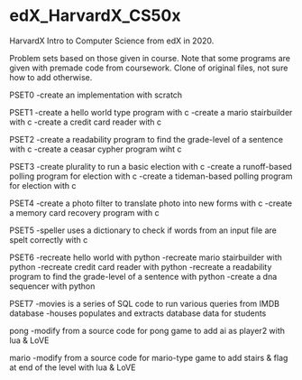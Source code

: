 # edX_HarvardX_CS50x
HarvardX Intro to Computer Science from edX in 2020.

Problem sets based on those given in course. Note that some programs are given with premade code from coursework.
Clone of original files, not sure how to add otherwise.

PSET0
-create an implementation with scratch

PSET1
-create a hello world type program with c
-create a mario stairbuilder with c
-create a credit card reader with c

PSET2
-create a readability program to find the grade-level of a sentence with c
-create a ceasar cypher program wiht c

PSET3
-create plurality to run a basic election with c
-create a runoff-based polling program for election with c
-create a tideman-based polling program for election with c

PSET4
-create a photo filter to translate photo into new forms with c
-create a memory card recovery program with c

PSET5
-speller uses a dictionary to check if words from an input file are spelt correctly with c

PSET6
-recreate hello world with python
-recreate mario stairbuilder with python
-recreate credit card reader with python
-recreate a readability program to find the grade-level of a sentence with python
-create a dna sequencer with python

PSET7
-movies is a series of SQL code to run various queries from IMDB database
-houses populates and extracts database data for students

pong
-modify from a source code for pong game to add ai as player2 with lua & LoVE

mario
-modify from a source code for mario-type game to add stairs & flag at end of the level with lua & LoVE
